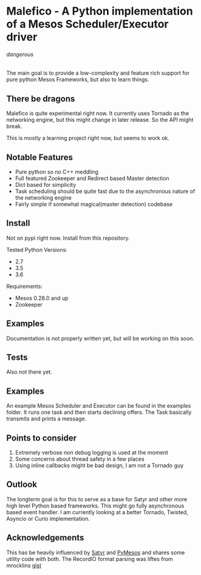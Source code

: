 
# Malefico - A Python implementation  of a Mesos Scheduler/Executor driver
###### dangerous

The main goal is to provide a low-complexity and feature rich support for pure python Mesos Frameworks, but also to learn things.

## There be dragons
Malefico is quite experimental right now. It currently uses Tornado as the networking engine, but this might change in later release.  So the API might break.

This is mostly a learning project right now, but seems to work ok.

## Notable Features

-  Pure python so no C++ meddling
- Full featured Zookeeper and Redirect based Master detection
- Dict based for simplicity
- Task scheduling should be quite fast due to the asynchronous nature of the networking engine
- Fairly simple if somewhat magical(master detection) codebase

## Install

Not on pypi right now. Install from this repository.

Tested Python Versions:
- 2.7
- 3.5
- 3.6

Requirements:
- Mesos 0.28.0 and up
- Zookeeper

## Examples
Documentation is not properly written yet, but will be working on this soon.


## Tests
Also not there yet.

 
## Examples
An example Mesos Scheduler and Executor can be found in the examples folder.   It runs one task and then starts declining offers. The Task basically transmits and prints a message.

## Points to consider

 1. Extremely verbose non debug logging is used at the moment
 2. Some concerns about thread safety in a few places
 3. Using inline callbacks might be bad design, I am not a Tornado guy

## Outlook
The longterm goal is for this to serve as a base for Satyr and other more high level Python based frameworks.
This might go fully asynchronous based event handler. I am currently looking at a better Tornado, Twisted, Asyncio or Curio implementation.

## Acknowledgements
This has be heavily influenced by [Satyr](https://github.com/lensacom/satyr) and [PyMesos](https://github.com/douban/pymesos) and shares some utility code with both. 
The RecordIO format parsing was liftes from mrocklins [gist](https://gist.github.com/mrocklin/72cfd17a9f097e7880730d66cbde16a0)